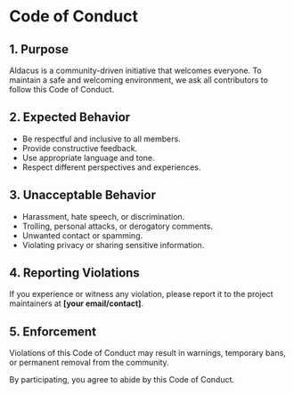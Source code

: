 # Code of Conduct

## 1. Purpose
Aldacus is a community-driven initiative that welcomes everyone. To maintain a safe and welcoming environment, we ask all contributors to follow this Code of Conduct.

## 2. Expected Behavior
- Be respectful and inclusive to all members.  
- Provide constructive feedback.  
- Use appropriate language and tone.  
- Respect different perspectives and experiences.

## 3. Unacceptable Behavior
- Harassment, hate speech, or discrimination.  
- Trolling, personal attacks, or derogatory comments.  
- Unwanted contact or spamming.  
- Violating privacy or sharing sensitive information.

## 4. Reporting Violations
If you experience or witness any violation, please report it to the project maintainers at **[your email/contact]**.  

## 5. Enforcement
Violations of this Code of Conduct may result in warnings, temporary bans, or permanent removal from the community.

By participating, you agree to abide by this Code of Conduct.
